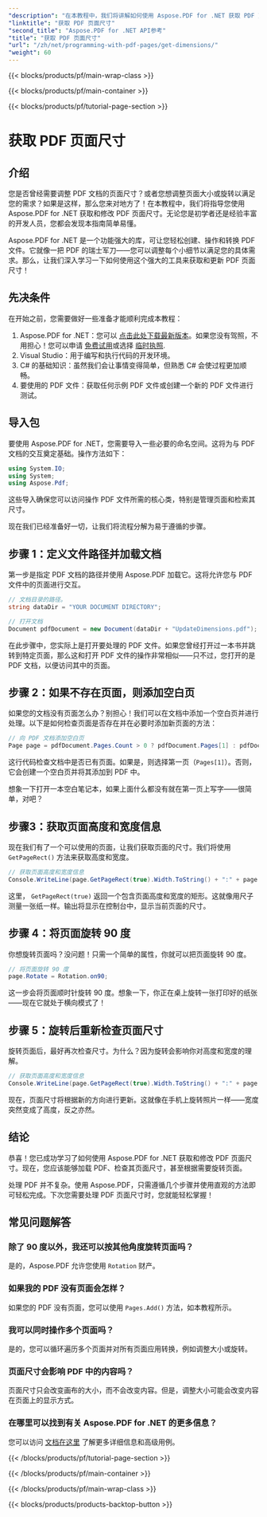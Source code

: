 ```yaml
---
"description": "在本教程中，我们将讲解如何使用 Aspose.PDF for .NET 获取 PDF 页面尺寸并执行相关操作。我们将提供详细的步骤来指导您完成整个过程。"
"linktitle": "获取 PDF 页面尺寸"
"second_title": "Aspose.PDF for .NET API参考"
"title": "获取 PDF 页面尺寸"
"url": "/zh/net/programming-with-pdf-pages/get-dimensions/"
"weight": 60
---
```


{{< blocks/products/pf/main-wrap-class >}}

{{< blocks/products/pf/main-container >}}

{{< blocks/products/pf/tutorial-page-section >}}

# 获取 PDF 页面尺寸

## 介绍

您是否曾经需要调整 PDF 文档的页面尺寸？或者您想调整页面大小或旋转以满足您的需求？如果是这样，那么您来对地方了！在本教程中，我们将指导您使用 Aspose.PDF for .NET 获取和修改 PDF 页面尺寸。无论您是初学者还是经验丰富的开发人员，您都会发现本指南简单易懂。

Aspose.PDF for .NET 是一个功能强大的库，可让您轻松创建、操作和转换 PDF 文件。它就像一把 PDF 的瑞士军刀——您可以调整每个小细节以满足您的具体需求。那么，让我们深入学习一下如何使用这个强大的工具来获取和更新 PDF 页面尺寸！

## 先决条件

在开始之前，您需要做好一些准备才能顺利完成本教程：

1. Aspose.PDF for .NET：您可以 [点击此处下载最新版本](https://releases.aspose.com/pdf/net/)。如果您没有驾照，不用担心！您可以申请 [免费试用](https://releases.aspose.com/)或选择 [临时执照](https://purchase。aspose.com/temporary-license/).
2. Visual Studio：用于编写和执行代码的开发环境。
3. C# 的基础知识：虽然我们会让事情变得简单，但熟悉 C# 会使过程更加顺畅。
4. 要使用的 PDF 文件：获取任何示例 PDF 文件或创建一个新的 PDF 文件进行测试。

## 导入包

要使用 Aspose.PDF for .NET，您需要导入一些必要的命名空间。这将为与 PDF 文档的交互奠定基础。操作方法如下：

```csharp
using System.IO;
using System;
using Aspose.Pdf;
```

这些导入确保您可以访问操作 PDF 文件所需的核心类，特别是管理页面和检索其尺寸。

现在我们已经准备好一切，让我们将流程分解为易于遵循的步骤。

## 步骤 1：定义文件路径并加载文档

第一步是指定 PDF 文档的路径并使用 Aspose.PDF 加载它。这将允许您与 PDF 文件中的页面进行交互。

```csharp
// 文档目录的路径。
string dataDir = "YOUR DOCUMENT DIRECTORY";

// 打开文档
Document pdfDocument = new Document(dataDir + "UpdateDimensions.pdf");
```

在此步骤中，您实际上是打开要处理的 PDF 文件。如果您曾经打开过一本书并跳转到特定页面，那么这和打开 PDF 文件的操作非常相似——只不过，您打开的是 PDF 文档，以便访问其中的页面。

## 步骤 2：如果不存在页面，则添加空白页

如果您的文档没有页面怎么办？别担心！我们可以在文档中添加一个空白页并进行处理。以下是如何检查页面是否存在并在必要时添加新页面的方法：

```csharp
// 向 PDF 文档添加空白页
Page page = pdfDocument.Pages.Count > 0 ? pdfDocument.Pages[1] : pdfDocument.Pages.Add();
```

这行代码检查文档中是否已有页面。如果是，则选择第一页（`Pages[1]`）。否则，它会创建一个空白页并将其添加到 PDF 中。

想象一下打开一本空白笔记本，如果上面什么都没有就在第一页上写字——很简单，对吧？

## 步骤3：获取页面高度和宽度信息

现在我们有了一个可以使用的页面，让我们获取页面的尺寸。我们将使用 `GetPageRect()` 方法来获取高度和宽度。

```csharp
// 获取页面高度和宽度信息
Console.WriteLine(page.GetPageRect(true).Width.ToString() + ":" + page.GetPageRect(true).Height.ToString());
```

这里， `GetPageRect(true)` 返回一个包含页面高度和宽度的矩形。这就像用尺子测量一张纸一样。输出将显示在控制台中，显示当前页面的尺寸。

## 步骤 4：将页面旋转 90 度

你想旋转页面吗？没问题！只需一个简单的属性，你就可以把页面旋转 90 度。

```csharp
// 将页面旋转 90 度
page.Rotate = Rotation.on90;
```

这一步会将页面顺时针旋转 90 度。想象一下，你正在桌上旋转一张打印好的纸张——现在它就处于横向模式了！

## 步骤 5：旋转后重新检查页面尺寸

旋转页面后，最好再次检查尺寸。为什么？因为旋转会影响你对高度和宽度的理解。

```csharp
// 获取页面高度和宽度信息
Console.WriteLine(page.GetPageRect(true).Width.ToString() + ":" + page.GetPageRect(true).Height.ToString());
```

现在，页面尺寸将根据新的方向进行更新。这就像在手机上旋转照片一样——宽度突然变成了高度，反之亦然。


## 结论

恭喜！您已成功学习了如何使用 Aspose.PDF for .NET 获取和修改 PDF 页面尺寸。现在，您应该能够加载 PDF、检查其页面尺寸，甚至根据需要旋转页面。

处理 PDF 并不复杂。使用 Aspose.PDF，只需遵循几个步骤并使用直观的方法即可轻松完成。下次您需要处理 PDF 页面尺寸时，您就能轻松掌握！

## 常见问题解答

### 除了 90 度以外，我还可以按其他角度旋转页面吗？
是的，Aspose.PDF 允许您使用 `Rotation` 财产。

### 如果我的 PDF 没有页面会怎样？
如果您的 PDF 没有页面，您可以使用 `Pages.Add()` 方法，如本教程所示。

### 我可以同时操作多个页面吗？
是的，您可以循环遍历多个页面并对所有页面应用转换，例如调整大小或旋转。

### 页面尺寸会影响 PDF 中的内容吗？
页面尺寸只会改变画布的大小，而不会改变内容。但是，调整大小可能会改变内容在页面上的显示方式。

### 在哪里可以找到有关 Aspose.PDF for .NET 的更多信息？
您可以访问 [文档在这里](https://reference.aspose.com/pdf/net/) 了解更多详细信息和高级用例。

{{< /blocks/products/pf/tutorial-page-section >}}

{{< /blocks/products/pf/main-container >}}

{{< /blocks/products/pf/main-wrap-class >}}

{{< blocks/products/products-backtop-button >}}